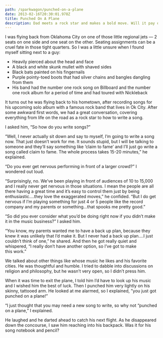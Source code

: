 ```yaml
---
path: /sparkwagon/punched-on-a-plane
date: 2013-02-16T20:30:01.978Z
title: Punched On A Plane
description: Dad meets a rock star and makes a bold move. Will it pay off?
---
```


I was flying back from Oklahoma City on one of those little regional jets — 2 seats on one side and one seat on the other. Seating assignments can be a cruel fate in those tight quarters. So I was a little unsure when I found myself sitting next to a guy:

- Heavily pierced about the head and face
- A black and white skunk mullet with shaved sides
- Black bats painted on his fingernails
- Purple pointy-toed boots that had silver chains and bangles dangling from them
- His band had the number one rock song on Billboard and the number one rock album for a period of time and had toured with Nickleback

It turns out he was flying back to his hometown, after recording songs for his upcoming solo album with a famous rock band that lives in Ok City. After some awkward first words, we had a great conversation, covering everything from life on the road as a rock star to how to write a song.

I asked him, “So how do you write songs?”

“Well, I never actually sit down and say to myself, I’m going to write a song now. That just doesn’t work for me. It sounds stupid, but I will be talking to someone and they’ll say something like ‘claim to fame’ and I’ll just go write a song called claim to fame. The whole process takes 15-20 minutes,” he explained.

“Do you ever get nervous performing in front of a larger crowd?” I wondered out loud.

“Surprisingly, no. We’ve been playing in front of audiences of 10 to 15,000 and I really never get nervous in those situations. I mean the people are all there having a great time and it’s easy to control them just by being enthusiastic….they love the exaggerated moves,” he confided. “But I do get nervous if I’m playing something for just 4 or 5 people like the record company and my parents or something…that spooks me pretty good.”

“So did you ever consider what you’d be doing right now if you didn’t make it in the music business?” I asked him.

“You know, my parents wanted me to have a back up plan, because they knew it was unlikely that I’d make it. But I never had a back up plan….I just couldn’t think of one,” he shared. And then he got really quiet and whispered, “I really don’t have another option, so I’ve got to make this work.”

We talked about other things like whose music he likes and his favorite cities. He was thoughtful and humble. I tried to dabble into discussions on religion and philosophy, but he wasn’t very open, so I didn’t press him.

When it was time to exit the plane, I told him I’d have to look up his music and I wished him the best of luck. Then I punched him very lightly on his skinny, tattooed arm. He looked at me alarmed, so I explained, ”you just got punched on a plane!”

“I just thought that you may need a new song to write, so why not “punched on a plane,” I explained.

He laughed and he darted ahead to catch his next flight. As he disappeared down the concourse, I saw him reaching into his backpack. Was it for his song notebook and pencil?
